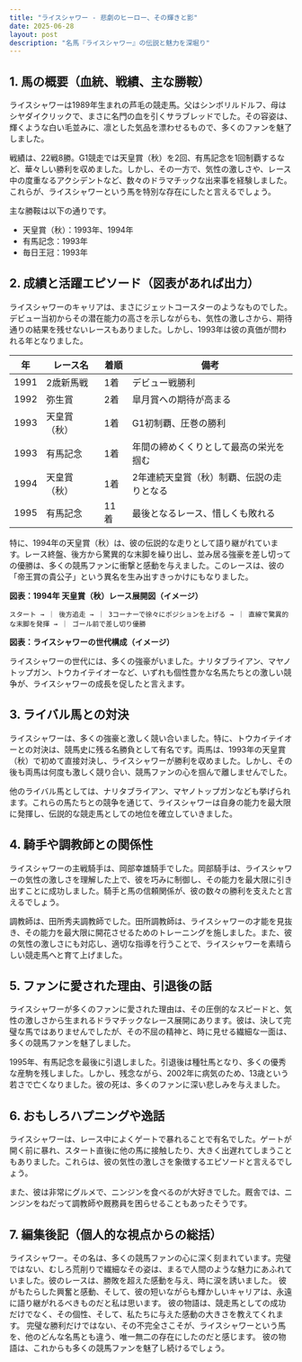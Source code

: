 ```yaml
---
title: "ライスシャワー - 悲劇のヒーロー、その輝きと影"
date: 2025-06-28
layout: post
description: "名馬『ライスシャワー』の伝説と魅力を深堀り"
---
```


## 1. 馬の概要（血統、戦績、主な勝鞍）

ライスシャワーは1989年生まれの芦毛の競走馬。父はシンボリルドルフ、母はシヤダイクリックで、まさに名門の血を引くサラブレッドでした。その容姿は、輝くような白い毛並みに、凛とした気品を漂わせるもので、多くのファンを魅了しました。

戦績は、22戦8勝。G1競走では天皇賞（秋）を2回、有馬記念を1回制覇するなど、華々しい勝利を収めました。しかし、その一方で、気性の激しさや、レース中の度重なるアクシデントなど、数々のドラマチックな出来事を経験しました。これらが、ライスシャワーという馬を特別な存在にしたと言えるでしょう。

主な勝鞍は以下の通りです。

* 天皇賞（秋）：1993年、1994年
* 有馬記念：1993年
* 毎日王冠：1993年


## 2. 成績と活躍エピソード（図表があれば出力）

ライスシャワーのキャリアは、まさにジェットコースターのようなものでした。デビュー当初からその潜在能力の高さを示しながらも、気性の激しさから、期待通りの結果を残せないレースもありました。しかし、1993年は彼の真価が問われる年となりました。

| 年 | レース名           | 着順 | 備考                                      |
|---|--------------------|-----|-------------------------------------------|
| 1991 | 2歳新馬戦         | 1着 | デビュー戦勝利                           |
| 1992 | 弥生賞            | 2着 | 皐月賞への期待が高まる                    |
| 1993 | 天皇賞（秋）       | 1着 | G1初制覇、圧巻の勝利                     |
| 1993 | 有馬記念           | 1着 | 年間の締めくくりとして最高の栄光を掴む     |
| 1994 | 天皇賞（秋）       | 1着 | 2年連続天皇賞（秋）制覇、伝説の走りとなる |
| 1995 | 有馬記念           | 11着 | 最後となるレース、惜しくも敗れる         |


特に、1994年の天皇賞（秋）は、彼の伝説的な走りとして語り継がれています。レース終盤、後方から驚異的な末脚を繰り出し、並み居る強豪を差し切っての優勝は、多くの競馬ファンに衝撃と感動を与えました。このレースは、彼の「帝王賞の貴公子」という異名を生み出すきっかけにもなりました。

**図表：1994年 天皇賞（秋）レース展開図（イメージ）**

```
スタート → ｜ 後方追走 → ｜ 3コーナーで徐々にポジションを上げる → ｜ 直線で驚異的な末脚を発揮 → ｜ ゴール前で差し切り優勝
```

**図表：ライスシャワーの世代構成（イメージ）**

ライスシャワーの世代には、多くの強豪がいました。ナリタブライアン、マヤノトップガン、トウカイテイオーなど、いずれも個性豊かな名馬たちとの激しい競争が、ライスシャワーの成長を促したと言えます。


## 3. ライバル馬との対決

ライスシャワーは、多くの強豪と激しく競い合いました。特に、トウカイテイオーとの対決は、競馬史に残る名勝負として有名です。両馬は、1993年の天皇賞（秋）で初めて直接対決し、ライスシャワーが勝利を収めました。しかし、その後も両馬は何度も激しく競り合い、競馬ファンの心を掴んで離しませんでした。

他のライバル馬としては、ナリタブライアン、マヤノトップガンなども挙げられます。これらの馬たちとの競争を通じて、ライスシャワーは自身の能力を最大限に発揮し、伝説的な競走馬としての地位を確立していきました。


## 4. 騎手や調教師との関係性

ライスシャワーの主戦騎手は、岡部幸雄騎手でした。岡部騎手は、ライスシャワーの気性の激しさを理解した上で、彼を巧みに制御し、その能力を最大限に引き出すことに成功しました。騎手と馬の信頼関係が、彼の数々の勝利を支えたと言えるでしょう。

調教師は、田所秀夫調教師でした。田所調教師は、ライスシャワーの才能を見抜き、その能力を最大限に開花させるためのトレーニングを施しました。また、彼の気性の激しさにも対応し、適切な指導を行うことで、ライスシャワーを素晴らしい競走馬へと育て上げました。


## 5. ファンに愛された理由、引退後の話

ライスシャワーが多くのファンに愛された理由は、その圧倒的なスピードと、気性の激しさから生まれるドラマチックなレース展開にあります。彼は、決して完璧な馬ではありませんでしたが、その不屈の精神と、時に見せる繊細な一面は、多くの競馬ファンを魅了しました。

1995年、有馬記念を最後に引退しました。引退後は種牡馬となり、多くの優秀な産駒を残しました。しかし、残念ながら、2002年に病気のため、13歳という若さで亡くなりました。彼の死は、多くのファンに深い悲しみを与えました。


## 6. おもしろハプニングや逸話

ライスシャワーは、レース中によくゲートで暴れることで有名でした。ゲートが開く前に暴れ、スタート直後に他の馬に接触したり、大きく出遅れてしまうこともありました。これらは、彼の気性の激しさを象徴するエピソードと言えるでしょう。

また、彼は非常にグルメで、ニンジンを食べるのが大好きでした。厩舎では、ニンジンをねだって調教師や厩務員を困らせることもあったそうです。


## 7. 編集後記（個人的な視点からの総括）

ライスシャワー。その名は、多くの競馬ファンの心に深く刻まれています。完璧ではない、むしろ荒削りで繊細なその姿は、まるで人間のような魅力にあふれていました。彼のレースは、勝敗を超えた感動を与え、時に涙を誘いました。  彼がもたらした興奮と感動、そして、彼の短いながらも輝かしいキャリアは、永遠に語り継がれるべきものだと私は思います。  彼の物語は、競走馬としての成功だけでなく、その個性、そして、私たちに与えた感動の大きさを教えてくれます。  完璧な勝利だけではない、その不完全さこそが、ライスシャワーという馬を、他のどんな名馬とも違う、唯一無二の存在にしたのだと感じます。  彼の物語は、これからも多くの競馬ファンを魅了し続けるでしょう。
